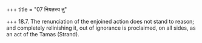 +++
title = "07 नियतस्य तु"

+++
18.7. The renunciation of the enjoined action does not stand to reason;
and completely relinishing it, out of ignorance is proclaimed, on all
sides, as an act of the Tamas (Strand).
